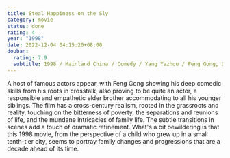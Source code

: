 ```yaml
---
title: Steal Happiness on the Sly
category: movie
status: done
rating: 4
year: "1998"
date: 2022-12-04 04:15:20+08:00
douban:
  rating: 7.9
  subtitle: 1998 / Mainland China / Comedy / Yang Yazhou / Feng Gong, Ding Jiali
---
```


A host of famous actors appear, with Feng Gong showing his deep comedic skills from his roots in crosstalk, also proving to be quite an actor, a responsible and empathetic elder brother accommodating to all his younger siblings. The film has a cross-century realism, rooted in the grassroots and reality, touching on the bitterness of poverty, the separations and reunions of life, and the mundane intricacies of family life. The subtle transitions in scenes add a touch of dramatic refinement. What's a bit bewildering is that this 1998 movie, from the perspective of a child who grew up in a small tenth-tier city, seems to portray family changes and progressions that are a decade ahead of its time.
